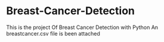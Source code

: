 # Breast-Cancer-Detection
This is the project Of Breast Cancer Detection with Python
An breastcancer.csv file is been attached 
